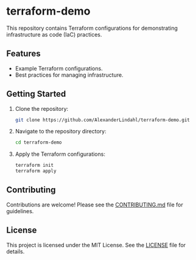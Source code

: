 # terraform-demo

This repository contains Terraform configurations for demonstrating infrastructure as code (IaC) practices.

## Features
- Example Terraform configurations.
- Best practices for managing infrastructure.

## Getting Started
1. Clone the repository:
   ```bash
   git clone https://github.com/AlexanderLindahl/terraform-demo.git
   ```
2. Navigate to the repository directory:
   ```bash
   cd terraform-demo
   ```
3. Apply the Terraform configurations:
   ```bash
   terraform init
   terraform apply
   ```

## Contributing
Contributions are welcome! Please see the [CONTRIBUTING.md](CONTRIBUTING.md) file for guidelines.

## License
This project is licensed under the MIT License. See the [LICENSE](LICENSE) file for details.